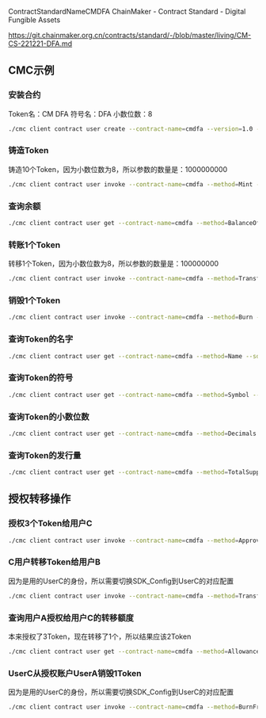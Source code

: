 ContractStandardNameCMDFA ChainMaker - Contract Standard - Digital Fungible Assets

https://git.chainmaker.org.cn/contracts/standard/-/blob/master/living/CM-CS-221221-DFA.md

## CMC示例
### 安装合约
Token名：CM DFA
符号名：DFA
小数位数：8
```sh
./cmc client contract user create --contract-name=cmdfa --version=1.0 --sync-result=true --sdk-conf-path=./testdata/sdk_config_solo.yml --byte-code-path=./testdata/cmdfa.7z --runtime-type=DOCKER_GO --admin-crt-file-paths=./testdata/crypto-config/wx-org.chainmaker.org/user/admin1/admin1.sign.crt --admin-key-file-paths=./testdata/crypto-config/wx-org.chainmaker.org/user/admin1/admin1.sign.key --params="{\"name\":\"CM DFA\", \"symbol\":\"DFA\", \"decimals\":\"8\"}"
```
### 铸造Token
铸造10个Token，因为小数位数为8，所以参数的数量是：1000000000
```sh
./cmc client contract user invoke --contract-name=cmdfa --method=Mint --sync-result=true --sdk-conf-path=./testdata/sdk_config_solo.yml --params="{\"account\":\"自己的地址\", \"amount\":\"1000000000\"}"
```
### 查询余额
```sh
./cmc client contract user get --contract-name=cmdfa --method=BalanceOf --sdk-conf-path=./testdata/sdk_config_solo.yml --params="{\"account\":\"自己的地址\"}"
```
### 转账1个Token
转移1个Token，因为小数位数为8，所以参数的数量是：100000000
```sh
./cmc client contract user invoke --contract-name=cmdfa --method=Transfer --sync-result=true --sdk-conf-path=./testdata/sdk_config_solo.yml --params="{\"to\":\"UserB的地址\", \"amount\":\"100000000\"}"
```

### 销毁1个Token
```sh
./cmc client contract user invoke --contract-name=cmdfa --method=Burn --sync-result=true --sdk-conf-path=./testdata/sdk_config_solo.yml --params="{\"amount\":\"100000000\"}"
```

### 查询Token的名字
```sh
./cmc client contract user get --contract-name=cmdfa --method=Name --sdk-conf-path=./testdata/sdk_config_solo.yml --params="{}"
```
### 查询Token的符号
```sh
./cmc client contract user get --contract-name=cmdfa --method=Symbol --sdk-conf-path=./testdata/sdk_config_solo.yml --params="{}"
```

### 查询Token的小数位数
```sh
./cmc client contract user get --contract-name=cmdfa --method=Decimals --sdk-conf-path=./testdata/sdk_config_solo.yml --params="{}"
```

### 查询Token的发行量
```sh
./cmc client contract user get --contract-name=cmdfa --method=TotalSupply --sdk-conf-path=./testdata/sdk_config_solo.yml --params="{}"
```

## 授权转移操作
### 授权3个Token给用户C
```sh
./cmc client contract user invoke --contract-name=cmdfa --method=Approve --sync-result=true --sdk-conf-path=./testdata/sdk_config_solo.yml --params="{\"spender\":\"UserC的地址\", \"amount\":\"300000000\"}"
```
### C用户转移Token给用户B
因为是用的UserC的身份，所以需要切换SDK_Config到UserC的对应配置
```sh
./cmc client contract user invoke --contract-name=cmdfa --method=TransferFrom --sync-result=true --sdk-conf-path=./testdata/sdk_config_UserC.yml --params="{\"from\":\"UserA的地址\",\"to\":\"UserB的地址\", \"amount\":\"100000000\"}"
```
### 查询用户A授权给用户C的转移额度
本来授权了3Token，现在转移了1个，所以结果应该2Token
```sh
./cmc client contract user get --contract-name=cmdfa --method=Allowance --sdk-conf-path=./testdata/sdk_config_UserC.yml --params="{\"spender\":\"UserC的地址\",\"owner\":\"UserA的地址\"}"
```
### UserC从授权账户UserA销毁1Token
因为是用的UserC的身份，所以需要切换SDK_Config到UserC的对应配置
```sh
./cmc client contract user invoke --contract-name=cmdfa --method=BurnFrom --sync-result=true --sdk-conf-path=./testdata/sdk_config_UserC.yml --params="{\"account\":\"UserA的地址\", \"amount\":\"100000000\"}"
```
